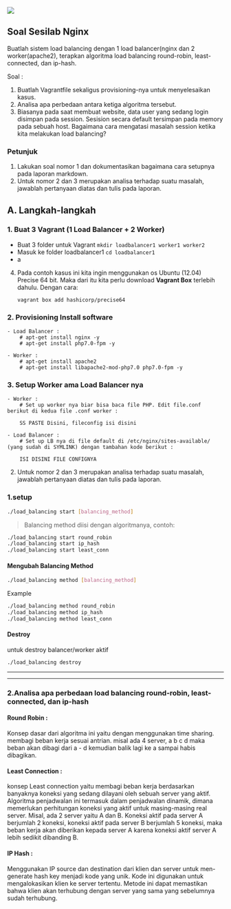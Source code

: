 ![](https://blog.theodo.fr/wp-content/uploads/2017/07/Vagrant.png)

## Soal Sesilab Nginx

Buatlah sistem load balancing dengan 1 load balancer(nginx dan 2 worker(apache2), terapkan algoritma load balancing round-robin, least-connected, dan ip-hash.

Soal :

1. Buatlah Vagrantfile sekaligus provisioning-nya untuk menyelesaikan kasus.
2. Analisa apa perbedaan antara ketiga algoritma tersebut.
3. Biasanya pada saat membuat website, data user yang sedang login disimpan pada session. Sesision secara default tersimpan pada memory pada sebuah host. Bagaimana cara mengatasi masalah session ketika kita melakukan load balancing?

### Petunjuk

1. Lakukan soal nomor 1 dan dokumentasikan bagaimana cara setupnya pada laporan markdown.
2. Untuk nomor 2 dan 3 merupakan analisa terhadap suatu masalah, jawablah pertanyaan diatas dan tulis pada laporan.


## A. Langkah-langkah
### 1. Buat 3 Vagrant (1 Load Balancer + 2 Worker)
- Buat 3 folder untuk Vagrant
`mkdir loadbalancer1 worker1 worker2`
- Masuk ke folder loadbalancer1
`cd loadbalancer1` 
- a
	
4. Pada contoh kasus ini kita ingin menggunakan os Ubuntu (12.04) Precise 64 bit. Maka dari itu kita perlu download **Vagrant Box** terlebih dahulu. Dengan cara:

	`vagrant box add hashicorp/precise64`


### 2. Provisioning Install software
	- Load Balancer : 
		# apt-get install nginx -y
		# apt-get install php7.0-fpm -y

	- Worker :
		# apt-get install apache2
		# apt-get install libapache2-mod-php7.0 php7.0-fpm -y


### 3. Setup Worker ama Load Balancer nya
	- Worker : 
		# Set up worker nya biar bisa baca file PHP. Edit file.conf berikut di kedua file .conf worker :

		SS PASTE Disini, fileconfig isi disini

	- Load Balancer :
		# Set up LB nya di file default di /etc/nginx/sites-available/ (yang sudah di SYMLINK) dengan tambahan kode berikut :

		ISI DISINI FILE CONFIGNYA
2. Untuk nomor 2 dan 3 merupakan analisa terhadap suatu masalah, jawablah pertanyaan diatas dan tulis pada laporan.


### 1.setup

```sh
./load_balancing start [balancing_method]
```	
> Balancing method diisi dengan algoritmanya, 
contoh:
```sh
./load_balancing start round_robin
./load_balancing start ip_hash
./load_balancing start least_conn
```

#### Mengubah Balancing Method

```sh
./load_balancing method [balancing_method]
```
Example
```sh
./load_balancing method round_robin
./load_balancing method ip_hash
./load_balancing method least_conn
```

#### Destroy
untuk destroy balancer/worker aktif

```sh
./load_balancing destroy
```

---
---

### 2.Analisa apa perbedaan load balancing round-robin, least-connected, dan ip-hash

#### Round Robin :
Konsep dasar dari algoritma ini yaitu dengan menggunakan time sharing. membagi beban kerja sesuai antrian.
misal ada 4 server, a b c d maka beban akan dibagi dari a - d kemudian balik lagi ke a sampai habis dibagikan.

#### Least Connection :
konsep Least connection yaitu membagi beban kerja berdasarkan banyaknya koneksi yang sedang dilayani oleh sebuah server yang aktif. Algoritma penjadwalan ini termasuk dalam penjadwalan dinamik, dimana memerlukan perhitungan koneksi yang aktif untuk masing-masing real server.
Misal, ada 2 server yaitu A dan B. Koneksi aktif pada server A berjumlah 2 koneksi,  koneksi aktif pada server B berjumlah 5 koneksi, maka beban kerja akan diberikan kepada server A karena koneksi aktif server A lebih sedikit dibanding B.

#### IP Hash :
Menggunakan IP source dan destination dari klien dan server untuk men-generate hash key menjadi kode yang unik. Kode ini digunakan untuk mengalokasikan klien ke server tertentu. Metode ini dapat memastikan bahwa klien akan terhubung dengan server yang sama yang sebelumnya sudah terhubung.
